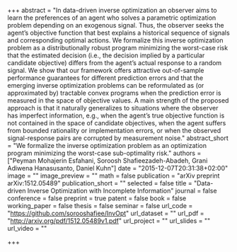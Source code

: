 +++
abstract = "In data-driven inverse optimization an observer aims to learn the preferences of an agent who solves a parametric optimization problem depending on an exogenous signal. Thus, the observer seeks the agent’s objective function that best explains a historical sequence of signals and corresponding optimal actions. We formalize this inverse optimization problem as a distributionally robust program minimizing the worst-case risk that the estimated decision (i.e., the decision implied by a particular candidate objective) differs from the agent’s actual response to a random signal. We show that our framework offers attractive out-of-sample performance guarantees for different prediction errors and that the emerging inverse optimization problems can be reformulated as (or approximated by) tractable convex programs when the prediction error is measured in the space of objective values. A main strength of the proposed approach is that it naturally generalizes to situations where the observer has imperfect information, e.g., when the agent’s true objective function is not contained in the space of candidate objectives, when the agent suffers from bounded rationality or implementation errors, or when the observed signal-response pairs are corrupted by measurement noise."
abstract_short = "We formalize the inverse optimization problem as an optimization program minimizing the worst-case sub-optimality risk."
authors = ["Peyman Mohajerin Esfahani, Soroosh Shafieezadeh-Abadeh, Grani Adiwena Hanasusanto, Daniel Kuhn"]
date = "2015-12-07T20:31:38+02:00"
image = ""
image_preview = ""
math = false
publication = "arXiv preprint arXiv:1512.05489"
publication_short = ""
selected = false
title = "Data-driven Inverse Optimization with Incomplete Information"
journal = false
conference = false
preprint = true
patent = false
book = false
working_paper = false
thesis = false
seminar = false
url_code = "https://github.com/sorooshafiee/InvOpt"
url_dataset = ""
url_pdf = "http://arxiv.org/pdf/1512.05489v1.pdf"
url_project = ""
url_slides = ""
url_video = ""

+++

